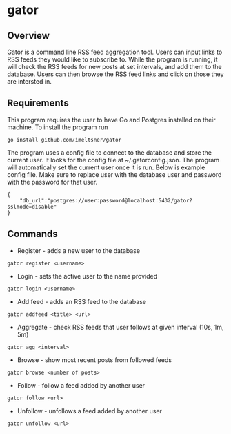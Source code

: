 # gator
## Overview
Gator is a command line RSS feed aggregation tool. Users can input links to RSS feeds they would like to subscribe to.
While the program is running, it will check the RSS feeds for new posts at set intervals, and add them to the database.
Users can then browse the RSS feed links and click on those they are intersted in.
## Requirements
This program requires the user to have Go and Postgres installed on their machine. To install the program run
```
go install github.com/imeltsner/gator
```
The program uses a config file to connect
to the database and store the current user. It looks for the config file at ~/.gatorconfig.json. The program will automatically
set the current user once it is run. Below is example config file. Make sure to replace user with the database user and password 
with the password for that user.
```
{
    "db_url":"postgres://user:password@localhost:5432/gator?sslmode=disable"
}
```
## Commands
* Register - adds a new user to the database
```
gator register <username>
```
* Login - sets the active user to the name provided
```
gator login <username>
```
* Add feed - adds an RSS feed to the database
```
gator addfeed <title> <url>
```
* Aggregate - check RSS feeds that user follows at given interval (10s, 1m, 5m)
```
gator agg <interval>
```
* Browse - show most recent posts from followed feeds
```
gator browse <number of posts>
```
* Follow - follow a feed added by another user
```
gator follow <url>
```
* Unfollow - unfollows a feed added by another user
```
gator unfollow <url>
```
